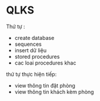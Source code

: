 # QLKS
Thứ tự :
- create database
- sequences
- insert dữ liệu
- stored procedures
- cac loai procedures khac
 
 thứ tự thực hiện tiếp:
 - view thông tin đặt phòng
 - view thông tin khách kèm phòng
 
